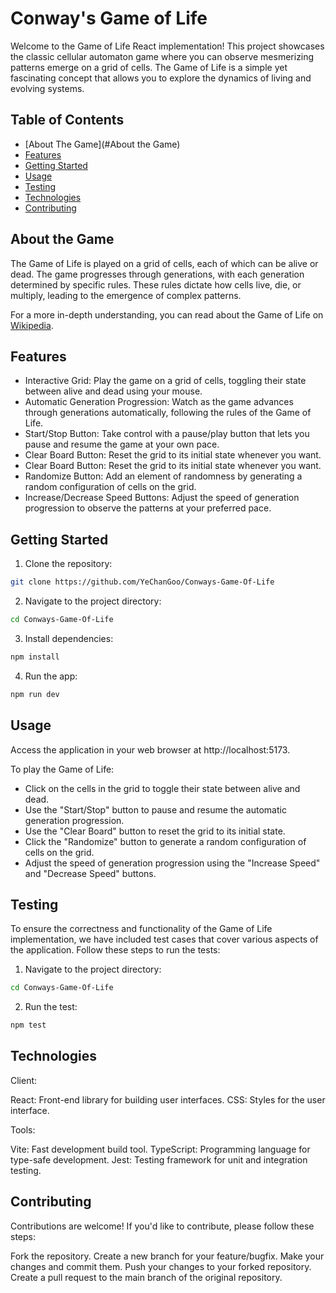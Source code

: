 # Conway's Game of Life

Welcome to the Game of Life React implementation! This project showcases the classic cellular automaton game where you can observe mesmerizing patterns emerge on a grid of cells. The Game of Life is a simple yet fascinating concept that allows you to explore the dynamics of living and evolving systems.

## Table of Contents

- [About The Game](#About the Game)
- [Features](#features)
- [Getting Started](#getting-started)
- [Usage](#usage)
- [Testing](#testing)
- [Technologies](#technologies)
- [Contributing](#contributing)

## About the Game

The Game of Life is played on a grid of cells, each of which can be alive or dead. The game progresses through generations, with each generation determined by specific rules. These rules dictate how cells live, die, or multiply, leading to the emergence of complex patterns.

For a more in-depth understanding, you can read about the Game of Life on [Wikipedia](https://en.wikipedia.org/wiki/Conway%27s_Game_of_Life).

## Features

- Interactive Grid: Play the game on a grid of cells, toggling their state between alive and dead using your mouse.
- Automatic Generation Progression: Watch as the game advances through generations automatically, following the rules of the Game of Life.
- Start/Stop Button: Take control with a pause/play button that lets you pause and resume the game at your own pace.
- Clear Board Button: Reset the grid to its initial state whenever you want.
- Clear Board Button: Reset the grid to its initial state whenever you want.
- Randomize Button: Add an element of randomness by generating a random configuration of cells on the grid.
- Increase/Decrease Speed Buttons: Adjust the speed of generation progression to observe the patterns at your preferred pace.

## Getting Started

1. Clone the repository:

```sh
git clone https://github.com/YeChanGoo/Conways-Game-Of-Life
```

2. Navigate to the project directory:

```sh
cd Conways-Game-Of-Life
```

3. Install dependencies:

```sh
npm install
```

4. Run the app:

```sh
npm run dev
```

## Usage

Access the application in your web browser at http://localhost:5173.

To play the Game of Life:

- Click on the cells in the grid to toggle their state between alive and dead.
- Use the "Start/Stop" button to pause and resume the automatic generation progression.
- Use the "Clear Board" button to reset the grid to its initial state.
- Click the "Randomize" button to generate a random configuration of cells on the grid.
- Adjust the speed of generation progression using the "Increase Speed" and "Decrease Speed" buttons.

## Testing

To ensure the correctness and functionality of the Game of Life implementation, we have included test cases that cover various aspects of the application. Follow these steps to run the tests:

1. Navigate to the project directory:

```sh
cd Conways-Game-Of-Life
```

2. Run the test:

```sh
npm test
```

## Technologies

Client:

React: Front-end library for building user interfaces.
CSS: Styles for the user interface.

Tools:

Vite: Fast development build tool.
TypeScript: Programming language for type-safe development.
Jest: Testing framework for unit and integration testing.

## Contributing

Contributions are welcome! If you'd like to contribute, please follow these steps:

Fork the repository.
Create a new branch for your feature/bugfix.
Make your changes and commit them.
Push your changes to your forked repository.
Create a pull request to the main branch of the original repository.
